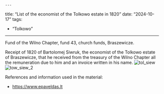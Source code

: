     ---
title: “List of the economist of the Tolkowo estate in 1820”
date: “2024-10-17”
tags:
  - “Tolkowo”
---

Fund of the Wilno Chapter, fund 43, church funds, Braszewicze.

Receipt of 1820 of Bartolomej Siwruk, the economist of the Tolkowo estate of Braszewicze, that he received from the treasury of the Wilno Chapter all the remuneration due to him and an invoice written in his name.
![tol_siew](https://github.com/user-attachments/assets/cb3cb78d-0394-40c0-b2b5-109f1e421413)
![tow_siew_2](https://github.com/user-attachments/assets/2261db1b-f6b7-43d4-b704-efed33342434)

References and information used in the material:
- https://www.epaveldas.lt
